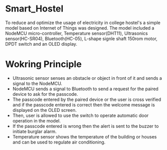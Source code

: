 # Smart_Hostel
To reduce and optimize the usage of electricity in college hostel's a simple model based on Internet of Things was designed. The model included a NodeMCU micro-controller, Temperature sensor(DHT11), Ultrasonics sensor(HC-SR04), Bluetooth(HC-05), L-shape signle shaft 150rom motor, DPDT switch and an OLED display.

# Wokring Principle
- Ultrasonic sensor senses an obstacle or object in front of it and sends a signal to the NodeMCU.
- NodeMCU sends a signal to Bluetooth to send a request for the paired device to ask for the passcode.
- The passcode entered by the paired device or the user is cross verified and if the passcode entered is correct then the welcome message is displayed on the OLED screen.
- Then, user is allowed to use the switch to operate automatic door operation in the model.
- If the passcode entered is wrong then the alert is sent to the buzzer to initiate burglar alarm.
- Temperature sensor shows the temperature of the building or houses and can be used to regulate air conditioning.
